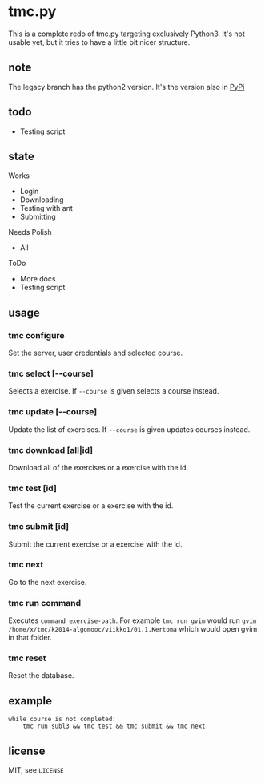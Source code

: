 tmc.py
======

This is a complete redo of tmc.py targeting exclusively Python3. It's not usable
yet, but it tries to have a little bit nicer structure.

note
----

The legacy branch has the python2 version. It's the version also in [PyPi](https://pypi.python.org/pypi/tmc/0.2.2)

todo
----

* Testing script

state
-----

Works

* Login
* Downloading
* Testing with ant
* Submitting

Needs Polish

* All

ToDo

* More docs
* Testing script

usage
----

### tmc configure

Set the server, user credentials and selected course.

### tmc select [--course]

Selects a exercise. If `--course` is given selects a course instead.

### tmc update [--course]

Update the list of exercises. If `--course` is given updates courses instead.

### tmc download [all|id]

Download all of the exercises or a exercise with the id.

### tmc test [id]

Test the current exercise or a exercise with the id.

### tmc submit [id]

Submit the current exercise or a exercise with the id.

### tmc next

Go to the next exercise.

### tmc run command

Executes `command exercise-path`. For example `tmc run gvim` would run
`gvim /home/x/tmc/k2014-algomooc/viikko1/01.1.Kertoma` which would open gvim
in that folder.

### tmc reset

Reset the database.



example
-------

    while course is not completed:
        tmc run subl3 && tmc test && tmc submit && tmc next

license
-------

MIT, see `LICENSE`

